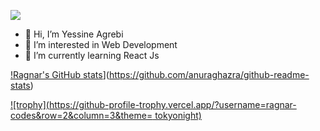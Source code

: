 ![](https://komarev.com/ghpvc/?username=ragnar-codes&color=blue)

- 👋 Hi, I’m Yessine Agrebi
- 👀 I’m interested in Web Development
- 🌱 I’m currently learning React Js


[!Ragnar's GitHub stats](https://github-readme-stats.vercel.app/api?username=ragnar-codes)](https://github.com/anuraghazra/github-readme-stats)

[![trophy](https://github-profile-trophy.vercel.app/?username=ragnar-codes&row=2&column=3&theme= tokyonight)](https://github.com/ryo-ma/github-profile-trophy)


<!---
ragnar-codes/ragnar-codes is a ✨ special ✨ repository because its `README.md` (this file) appears on your GitHub profile.
You can click the Preview link to take a look at your changes.
--->
